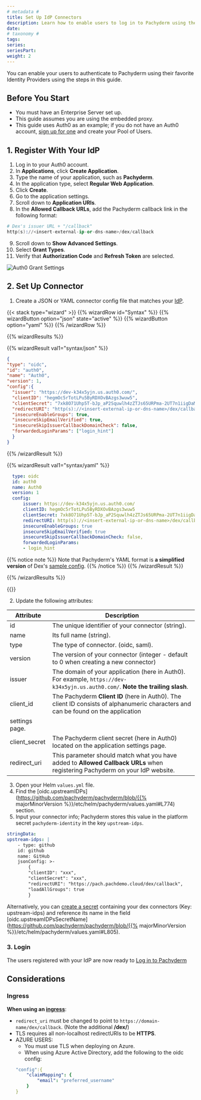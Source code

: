 ```yaml
---
# metadata # 
title: Set Up IdP Connectors
description: Learn how to enable users to log in to Pachyderm using their preferred identity provider. 
date: 
# taxonomy #
tags: 
series:
seriesPart:
weight: 2
---
```



You can enable your users to authenticate to Pachyderm using their favorite Identity Providers using the steps in this guide. 

## Before You Start 

- You must have an Enterprise Server set up.
- This guide assumes you are using the embedded proxy.
- This guide uses Auth0 as an example; if you do not have an Auth0 account, [sign up for one](https://auth0.com) and create your Pool of Users.
  

## 1. Register With Your IdP

1. Log in to your Auth0 account.
2. In **Applications**, click **Create Application**.
3. Type the name of your application, such as **Pachyderm**.
4. In the application type, select **Regular Web Application**.
5. Click **Create**.
6. Go to the application settings.
7. Scroll down to **Application URIs**.
8. In the **Allowed Callback URLs**, add the Pachyderm callback link in the
   following format:
 ```s
 # Dex's issuer URL + "/callback"
 http(s)://<insert-external-ip-or-dns-name>/dex/callback
 ```
9. Scroll down to **Show Advanced Settings**.
10.  Select **Grant Types**.
11.  Verify that **Authorization Code** and **Refresh Token** are selected.

   ![Auth0 Grant Settings](/images/auth0-grant-settings.png)



## 2. Set Up Connector

1. Create a JSON or YAML connector config file that matches your [IdP](https://dexidp.io/docs/connectors/).

{{< stack type="wizard" >}}
{{% wizardRow id="Syntax" %}}
 {{% wizardButton option="json" state="active" %}}
 {{% wizardButton option="yaml" %}}
{{% /wizardRow %}}

{{% wizardResults %}}

{{% wizardResult val1="syntax/json" %}}
``` json
{
"type": "oidc",
"id": "auth0",
"name": "Auth0",
"version": 1,
"config":{
  "issuer": "https://dev-k34x5yjn.us.auth0.com/",
  "clientID": "hegmOc5rTotLPu5ByRDXOvBAzgs3wuw5",
  "clientSecret": "7xk8O71Uhp5T-bJp_aP2Squwlh4zZTJs65URPma-2UT7n1iigDaMUD9ArhUR-2aL",
  "redirectURI": "http(s)://<insert-external-ip-or-dns-name>/dex/callback",
  "insecureEnableGroups": true,
  "insecureSkipEmailVerified": true,
  "insecureSkipIssuerCallbackDomainCheck": false,
  "forwardedLoginParams": ["login_hint"] 
  }
}
```
{{% /wizardResult %}}

{{% wizardResult val1="syntax/yaml" %}}

``` yaml
  type: oidc
  id: auth0
  name: Auth0
  version: 1
  config:
      issuer: https://dev-k34x5yjn.us.auth0.com/
      clientID: hegmOc5rTotLPu5ByRDXOvBAzgs3wuw5
      clientSecret: 7xk8O71Uhp5T-bJp_aP2Squwlh4zZTJs65URPma-2UT7n1iigDaMUD9ArhUR-2aL
      redirectURI: http(s)://<insert-external-ip-or-dns-name>/dex/callback
      insecureEnableGroups: true
      insecureSkipEmailVerified: true
      insecureSkipIssuerCallbackDomainCheck: false,
      forwardedLoginParams:
      - login_hint
```
{{% notice note %}}
Note that Pachyderm's YAML format is **a simplified version** of Dex's [sample config](https://dexidp.io/docs/connectors/oidc/).
{{% /notice %}}
{{% /wizardResult %}}


{{% /wizardResults %}}

{{</stack>}}

2. Update the following attributes:

|Attribute|Description|
|-|-|
|id|The unique identifier of your connector (string).|
|name| Its full name (string).|
|type|The type of connector. (oidc, saml).|
|version| The version of your connector (integer - default to 0 when creating a new connector)|
|issuer| The domain of your application (here in Auth0). For example, `https://dev-k34x5yjn.us.auth0.com/`. **Note the trailing slash**.|
|client_id| The Pachyderm **Client ID** (here in Auth0). The client ID consists of alphanumeric characters and can be found on the application
settings page.|
|client_secret| The Pachyderm client secret (here in Auth0) located on the application settings page.
|redirect_uri|This parameter should match what you have added to **Allowed Callback URLs** when registering Pachyderm on your IdP website.|

3. Open your Helm `values.yml` file.
4. Find the [oidc.upstreamIDPs](https://github.com/pachyderm/pachyderm/blob/{{% majorMinorVersion %}}/etc/helm/pachyderm/values.yaml#L774) section.
5. Input your connector info; Pachyderm stores this value in the platform secret `pachyderm-identity` in the key `upstream-idps`.
```yaml
stringData:
upstream-idps: |
    - type: github
    id: github
    name: GitHub
    jsonConfig: >-
        {
        "clientID": "xxx",
        "clientSecret": "xxx",
        "redirectURI": "https://pach.pachdemo.cloud/dex/callback",
        "loadAllGroups": true
        }
```



Alternatively, you can [create a secret](../../../../how-tos/advanced-data-operations/secrets/#generate-your-secret-configuration-file) containing your dex connectors (Key: upstream-idps) and reference its name in the field [oidc.upstreamIDPsSecretName](https://github.com/pachyderm/pachyderm/blob/{{% majorMinorVersion %}}/etc/helm/pachyderm/values.yaml#L805).

 
### 3. Login
The users registered with your IdP are now ready to [Log in to Pachyderm](../login)

## Considerations 

### Ingress 

**When using an [ingress](../../../../deploy-manage/deploy/ingress/#ingress)**:

- `redirect_uri` must be changed to point to `https://domain-name/dex/callback`. (Note the additional **/dex/**) 
- TLS requires all non-localhost redirectURIs to be **HTTPS**.
- AZURE USERS: 
    - You must use TLS when deploying on Azure.
    - When using Azure Active Directory, add the following to the oidc config:
    ``` yaml
    "config":{
        "claimMapping": {
            "email": "preferred_username"
        } 
    }      
 
    ```